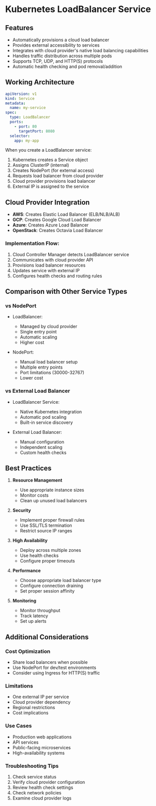# Kubernetes LoadBalancer Service

## Features
- Automatically provisions a cloud load balancer
- Provides external accessibility to services
- Integrates with cloud provider's native load balancing capabilities
- Handles traffic distribution across multiple pods
- Supports TCP, UDP, and HTTP(S) protocols
- Automatic health checking and pod removal/addition

## Working Architecture
```yaml
apiVersion: v1
kind: Service
metadata:
  name: my-service
spec:
  type: LoadBalancer
  ports:
    - port: 80
      targetPort: 8080
  selector:
    app: my-app
```

When you create a LoadBalancer service:
1. Kubernetes creates a Service object
2. Assigns ClusterIP (internal)
3. Creates NodePort (for external access)
4. Requests load balancer from cloud provider
5. Cloud provider provisions load balancer
6. External IP is assigned to the service

## Cloud Provider Integration
- **AWS**: Creates Elastic Load Balancer (ELB/NLB/ALB)
- **GCP**: Creates Google Cloud Load Balancer
- **Azure**: Creates Azure Load Balancer
- **OpenStack**: Creates Octavia Load Balancer

### Implementation Flow:
1. Cloud Controller Manager detects LoadBalancer service
2. Communicates with cloud provider API
3. Provisions load balancer resources
4. Updates service with external IP
5. Configures health checks and routing rules

## Comparison with Other Service Types

### vs NodePort
- LoadBalancer:
  - Managed by cloud provider
  - Single entry point
  - Automatic scaling
  - Higher cost
  
- NodePort:
  - Manual load balancer setup
  - Multiple entry points
  - Port limitations (30000-32767)
  - Lower cost

### vs External Load Balancer
- LoadBalancer Service:
  - Native Kubernetes integration
  - Automatic pod scaling
  - Built-in service discovery
  
- External Load Balancer:
  - Manual configuration
  - Independent scaling
  - Custom health checks

## Best Practices

1. **Resource Management**
   - Use appropriate instance sizes
   - Monitor costs
   - Clean up unused load balancers

2. **Security**
   - Implement proper firewall rules
   - Use SSL/TLS termination
   - Restrict source IP ranges

3. **High Availability**
   - Deploy across multiple zones
   - Use health checks
   - Configure proper timeouts

4. **Performance**
   - Choose appropriate load balancer type
   - Configure connection draining
   - Set proper session affinity

5. **Monitoring**
   - Monitor throughput
   - Track latency
   - Set up alerts

## Additional Considerations

### Cost Optimization
- Share load balancers when possible
- Use NodePort for dev/test environments
- Consider using Ingress for HTTP(S) traffic

### Limitations
- One external IP per service
- Cloud provider dependency
- Regional restrictions
- Cost implications

### Use Cases
- Production web applications
- API services
- Public-facing microservices
- High-availability systems

### Troubleshooting Tips
1. Check service status
2. Verify cloud provider configuration
3. Review health check settings
4. Check network policies
5. Examine cloud provider logs

